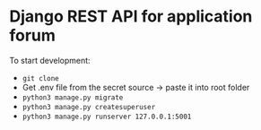 # Django REST API for application forum


To start development:

- `git clone`
- Get .env file from the secret source -> paste it into root folder
- `python3 manage.py migrate`
- `python3 manage.py createsuperuser`
- `python3 manage.py runserver 127.0.0.1:5001`
